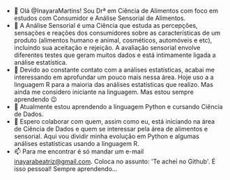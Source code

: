 - 👋 Olá @InayaraMartins! Sou Drª em Ciência de Alimentos com foco em estudos com Consumidor e Análise Sensorial de Alimentos.
- 🧠 A Análise Sensorial é uma Ciência que estuda as percepções, sensações e reações dos consumidores sobre as características 
     de um produto (alimentos humano e animal, cosméticos, automóveis e etc), incluindo sua aceitação e rejeição. A avaliação 
     sensorial envolve diferentes testes que geram muitos dados e está intimamente ligada a análise estatística.
- 👀 Devido ao constante contato com a análises estatísticas, acabai me interessando em aprofundar um pouco mais nessa área.
     Hoje uso a a linguagem R para a maioria das análises estatísticas que realizo. Mas ainda me considero iniciante na linguagem. 
     Mas estou sempre aprendendo 😉
- 🌱 Atualmente estou aprendendo a linguagem Python e cursando Ciência de Dados.
- 💞️ Espero colaborar com quem, assim como eu, está iniciando na área de Ciência de Dados e quem se interessar pela área de alimentos
     e sensorial. Aqui vou dividir minha evolução em Python e algumas análises estatísticas usando a linguagem R.
- 📫 Para me encontrar é só mandar um e-mail inayarabeatriz@gmail.com. Coloca no assunto: 'Te achei no Github'. 
     É isso pessoal! Sempre aprendendo... 
<!---
InayaraMartins/InayaraMartins is a ✨ special ✨ repository because its `README.md` (this file) appears on your GitHub profile.
You can click the Preview link to take a look at your changes.
--->
